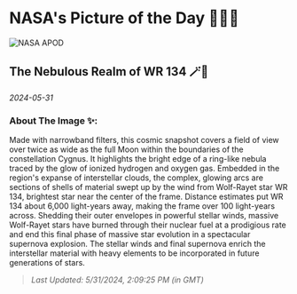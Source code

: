 
# NASA's Picture of the Day 🧑‍🚀💫

  ![NASA APOD](https://apod.nasa.gov/apod/image/2405/NebulousRealmofWR134_2048.png)
  
  ## The Nebulous Realm of WR 134 🪄🌌
  
  _2024-05-31_
  
  ### About The Image ✨: 
  
  Made with narrowband filters, this cosmic snapshot covers a field of view over twice as wide as the full Moon within the boundaries of the constellation Cygnus. It highlights the bright edge of a ring-like nebula traced by the glow of ionized hydrogen and oxygen gas. Embedded in the region's expanse of interstellar clouds, the complex, glowing arcs are sections of shells of material swept up by the wind from Wolf-Rayet star WR 134, brightest star near the center of the frame. Distance estimates put WR 134 about 6,000 light-years away, making the frame over 100 light-years across. Shedding their outer envelopes in powerful stellar winds, massive Wolf-Rayet stars have burned through their nuclear fuel at a prodigious rate and end this final phase of massive star evolution in a spectacular supernova explosion. The stellar winds and final supernova enrich the interstellar material with heavy elements to be incorporated in future generations of stars.
  
  
  
  > _Last Updated: 5/31/2024, 2:09:25 PM (in GMT)_
  